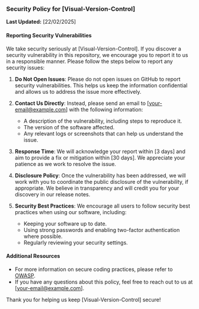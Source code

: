 ### Security Policy for [Visual-Version-Control]

**Last Updated:** [22/02/2025]

#### Reporting Security Vulnerabilities

We take security seriously at [Visual-Version-Control]. If you discover a security vulnerability in this repository, we encourage you to report it to us in a responsible manner. Please follow the steps below to report any security issues:

1. **Do Not Open Issues**: Please do not open issues on GitHub to report security vulnerabilities. This helps us keep the information confidential and allows us to address the issue more effectively.

2. **Contact Us Directly**: Instead, please send an email to [your-email@example.com] with the following information:
   - A description of the vulnerability, including steps to reproduce it.
   - The version of the software affected.
   - Any relevant logs or screenshots that can help us understand the issue.

3. **Response Time**: We will acknowledge your report within [3 days] and aim to provide a fix or mitigation within [30 days]. We appreciate your patience as we work to resolve the issue.

4. **Disclosure Policy**: Once the vulnerability has been addressed, we will work with you to coordinate the public disclosure of the vulnerability, if appropriate. We believe in transparency and will credit you for your discovery in our release notes.

5. **Security Best Practices**: We encourage all users to follow security best practices when using our software, including:
   - Keeping your software up to date.
   - Using strong passwords and enabling two-factor authentication where possible.
   - Regularly reviewing your security settings.

#### Additional Resources

- For more information on secure coding practices, please refer to [OWASP](https://owasp.org).
- If you have any questions about this policy, feel free to reach out to us at [your-email@example.com].

Thank you for helping us keep [Visual-Version-Control] secure!
